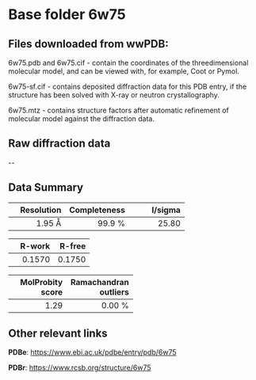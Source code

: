 # Base folder 6w75

## Files downloaded from wwPDB:

6w75.pdb and 6w75.cif - contain the coordinates of the threedimensional molecular model, and can be viewed with, for example, Coot or Pymol.

6w75-sf.cif - contains deposited diffraction data for this PDB entry, if the structure has been solved with X-ray or neutron crystallography.

6w75.mtz - contains structure factors after automatic refinement of molecular model against the diffraction data.

## Raw diffraction data

--<br> 

## Data Summary
|   | Resolution | Completeness| I/sigma |
|---|-------------:|----------------:|--------------:|
|   |1.95 Å|99.9  %|<img width=50/>25.80|

|   | **R-work**| **R-free**   
|---|-------------:|----------------:|           
||  0.1570|  0.1750|

|   |**MolProbity<br>score**| **Ramachandran<br>outliers** 
|---|-------------:|----------------:|
||  1.29|  0.00 %|

 

 



## Other relevant links 
**PDBe**:  https://www.ebi.ac.uk/pdbe/entry/pdb/6w75
 
**PDBr**: https://www.rcsb.org/structure/6w75 

